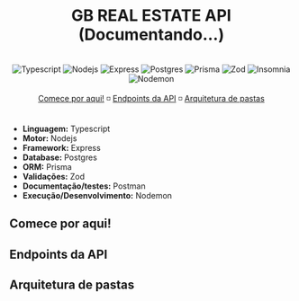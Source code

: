 <h1 align="center">GB REAL ESTATE API (Documentando...)</h1>

<br />

<div align="center">

  <img src="https://img.shields.io/badge/typescript-%23007ACC.svg?style=for-the-badge&logo=typescript&logoColor=white" alt="Typescript" />
  <img src="https://img.shields.io/badge/node.js-6DA55F?style=for-the-badge&logo=node.js&logoColor=white" alt="Nodejs" />
  <img src="https://img.shields.io/badge/express.js-%23404d59.svg?style=for-the-badge&logo=express&logoColor=%2361DAFB" alt="Express" />
  <img src="https://img.shields.io/badge/postgres-%23316192.svg?style=for-the-badge&logo=postgresql&logoColor=white" alt="Postgres" />
  <img src="https://img.shields.io/badge/Prisma-3982CE?style=for-the-badge&logo=Prisma&logoColor=white" alt="Prisma" />
  <img src="https://img.shields.io/badge/zod-%233068b7.svg?style=for-the-badge&logo=zod&logoColor=white" alt="Zod" />
  <img src="https://img.shields.io/badge/Insomnia-4000BF.svg?style=for-the-badge&logo=Insomnia&logoColor=white" alt="Insomnia" />
  <img src="https://img.shields.io/badge/NODEMON-%23323330.svg?style=for-the-badge&logo=nodemon&logoColor=%BBDEAD" alt="Nodemon" />
  
</div>

<br />

<div align="center">
  <a href="#start">Comece por aqui!</a> ◽
  <a href="#endpoints">Endpoints da API</a> ◽
  <a href="#architecture">Arquitetura de pastas</a> 
</div>

<br />

- **Linguagem:** Typescript
- **Motor:** Nodejs
- **Framework:** Express
- **Database:** Postgres
- **ORM:** Prisma
- **Validações:** Zod
- **Documentação/testes:** Postman
- **Execução/Desenvolvimento:** Nodemon

<h2 id="start">Comece por aqui!</h2>

<h2 id="endpoints">Endpoints da API</h2>

<h2 id="architecture">Arquitetura de pastas</h2>

